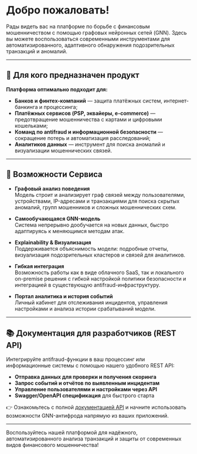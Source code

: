 # Добро пожаловать!

Рады видеть вас на платформе по борьбе с финансовым мошенничеством с помощью графовых нейронных сетей (GNN). Здесь вы можете воспользоваться современными инструментами для автоматизированного, адаптивного обнаружения подозрительных транзакций и аномалий.

---

## 🎯 Для кого предназначен продукт

**Платформа оптимально подходит для:**
- **Банков и финтех-компаний** — защита платёжных систем, интернет-банкинга и процессинга;
- **Платёжных сервисов (PSP, эквайеры, e-commerce)** — предотвращение мошенничества с картами и цифровыми кошельками;
- **Команд по antifraud и информационной безопасности** — сокращение потерь и автоматизация расследований;
- **Аналитиков данных** — инструмент для поиска аномалий и визуализации мошеннических связей.

---

## 🚀 Возможности Сервиса

- **Графовый анализ поведения**  
  Модель строит и анализирует граф связей между пользователями, устройствами, IP-адресами и транзакциями для поиска скрытых аномалий, групп мошенников и сложных мошеннических схем.

- **Самообучающаяся GNN-модель**  
  Система непрерывно дообучается на новых данных, быстро адаптируясь к меняющимся методам атак.

- **Explainability & Визуализация**  
  Поддерживается объяснимость модели: подробные отчеты, визуализация подозрительных кластеров и связей для аналитиков.

- **Гибкая интеграция**  
  Возможность работы как в виде облачного SaaS, так и локального on-premise решения с гибкой настройкой политики безопасности и интеграцией в существующую antifraud-инфраструктуру.

- **Портал аналитика и история событий**  
  Личный кабинет для отслеживания инцидентов, управления настройками и анализа истории срабатываний модели.

---

## 📚 Документация для разработчиков (REST API)

Интегрируйте antifraud-функции в ваш процессинг или информационные системы с помощью нашего удобного REST API:

- **Отправка данных для проверки и получения скоринга**  
- **Запрос событий и отчётов по выявленным инцидентам**  
- **Управление пользователями и настройками через API**  
- **Swagger/OpenAPI спецификация** для быстрого старта

👉 Ознакомьтесь с полной [документацией API](/docs) и начните использовать возможности GNN-антифрода напрямую из ваших приложений.

---

Воспользуйтесь нашей платформой для надёжного, автоматизированного анализа транзакций и защиты от современных видов финансового мошенничества!